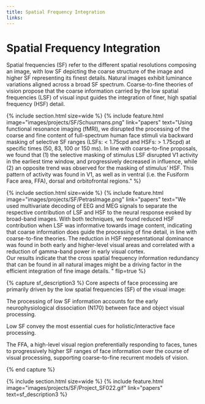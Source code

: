 ```yaml
---
title: Spatial Frequency Integration
links:
---
```

# Spatial Frequency Integration

Spatial frequencies (SF) refer to the different spatial resolutions composing an image, with low SF depicting the coarse structure of the image and higher SF representing its finest details. Natural images exhibit luminance variations aligned across a broad SF spectrum. Coarse-to-fine theories of vision propose that the coarse information carried by the low spatial frequencies (LSF) of visual input guides the integration of finer, high spatial frequency (HSF) detail. 

{% include section.html
  size=wide %}
{%
  include feature.html
  image="images/projects/SF/Schuurmans.png"
  link="papers"
  text="Using functional resonance imaging (fMRI), we disrupted the processing of the coarse and fine content of full-spectrum human face stimuli via backward masking of selective SF ranges (LSFs: < 1.75cpd and HSFs: > 1.75cpd) at specific times (50, 83, 100 or 150 ms). In line with coarse-to-fine proposals, we found that (1) the selective masking of stimulus LSF disrupted V1 activity in the earliest time window, and progressively decreased in influence, while (2) an opposite trend was observed for the masking of stimulus’ HSF. This pattern of activity was found in V1, as well as in ventral (i.e. the Fusiform Face area, FFA), dorsal and orbitofrontal regions."
%}

{% include section.html 
  size=wide %}
{%
  include feature.html
  image="images/projects/SF/PetrasImage.png"
  link="papers"
  text="We used multivariate decoding of EEG and MEG signals to separate the respective contribution of LSF and HSF to the neural response evoked by broad-band images. With both techniques, we found reduced HSF contribution when LSF was informative towards image content, indicating that coarse information does guide the processing of fine detail, in line with coarse-to-fine theories. 
The reduction in HSF representational dominance was found in both early and higher-level visual areas and correlated with a reduction of gamma-band power in early visual cortex.  
Our results indicate that the cross spatial frequency information redundancy that can be found in all natural images might be a driving factor in the efficient integration of fine image details. "
  flip=true
%}

{% capture sf_description3 %}
  Core aspects of face processing are primarily driven by the low spatial frequencies (SF) of the visual image: 
  <p> The processing of low SF information accounts for the early neurophysiological dissociation (N170) between face and object visual processing. </p> 
  <p> Low SF convey the most essential cues for holistic/interactive face processing. </p> 
  <p> The FFA, a high-level visual region preferentially responding to faces, tunes to progressively higher SF ranges of face information over the course of visual processing, supporting coarse-to-fine recurrent models of vision. </p>
{% end capture %}


{% include section.html
  size=wide %}
{%
  include feature.html
  image="images/projects/SF/Project_SF022.gif"
  link="papers"
  text=sf_description3
  %}
